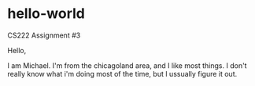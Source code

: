 # hello-world
CS222 Assignment #3 

Hello,

I am Michael. I'm from the chicagoland area, and I like most things.
I don't really know what i'm doing most of the time, but I ussually figure it out.
